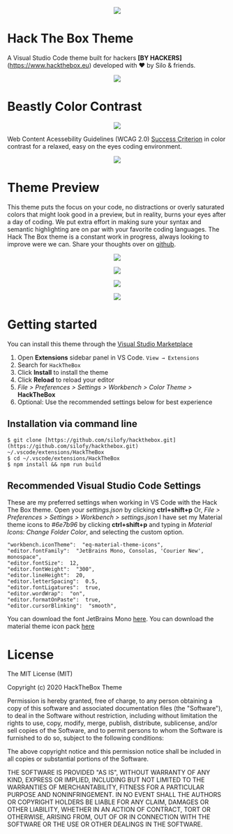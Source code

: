 <p align="center">
  <img src="https://raw.githubusercontent.com/silofy/hackthebox/master/static/hero.png">
</p>

# Hack The Box Theme

A Visual Studio Code theme built for hackers **[BY HACKERS]**(https://www.hackthebox.eu) developed with ❤️ by Silo & friends.

<p align="center">
  <img src="https://raw.githubusercontent.com/silofy/hackthebox/master/static/cards.png">
</p>

# Beastly Color Contrast

<p align="center">
  <img src="https://raw.githubusercontent.com/silofy/hackthebox/master/static/themecolors.png">
</p>

Web Content Acessebility Guidelines (WCAG 2.0) [Success Criterion](https://contrastchecker.com/?swatch_session=1584823965642) in color contrast for a relaxed, easy on the eyes coding environment.

<p align="center">
  <img src="https://raw.githubusercontent.com/silofy/hackthebox/master/static/wcag.png">
</p>


# Theme Preview

This theme puts the focus on your code, no distractions or overly saturated colors that might look good in a preview, but in reality, burns your eyes after a day of coding. We put extra effort in making sure your syntax and semantic highlighting are on par with your favorite coding languages. The Hack The Box theme is a constant work in progress, always looking to improve were we can. Share your thoughts over on [github](https://github.com/silofy/hackthebox/issues).

<p align="center">
  <img src="https://raw.githubusercontent.com/silofy/hackthebox/master/static/theme-perspective-1.png">
</p>

<p align="center">
  <img src="https://raw.githubusercontent.com/silofy/hackthebox/master/static/htb-theme1.png">
</p>

<p align="center">
  <img src="https://raw.githubusercontent.com/silofy/hackthebox/master/static/htb-theme2.png">
</p>

<p align="center">
  <img src="https://raw.githubusercontent.com/silofy/hackthebox/master/static/htb-theme3.png">
</p>

# Getting started

You can install this theme through the [Visual Studio Marketplace](https://marketplace.visualstudio.com/items?itemName=silofy.hackthebox)

1.  Open **Extensions** sidebar panel in VS Code. `View → Extensions`
2.  Search for `HackTheBox`
3.  Click **Install** to install the theme
4.  Click **Reload** to reload your editor
5.  *File > Preferences > Settings > Workbench > Color Theme >* **HackTheBox**
6.  Optional: Use the recommended settings below for best experience

## Installation via command line

    $ git clone [https://github.com/silofy/hackthebox.git](https://github.com/silofy/hackthebox.git) ~/.vscode/extensions/HackTheBox  
    $ cd ~/.vscode/extensions/HackTheBox  
    $ npm install && npm run build

## Recommended Visual Studio Code Settings

These are my preferred settings when working in VS Code with the Hack The Box theme. Open your *settings.json* by clicking **ctrl+shift+p** Or, *File > Preferences > Settings > Workbench > settings.json*
I have set my Material theme icons to *#6e7b96* by clicking **ctrl+shift+p** and typing in *Material Icons: Change Folder Color*, and selecting the custom option.

    "workbench.iconTheme":  "eq-material-theme-icons",
    "editor.fontFamily":  "JetBrains Mono, Consolas, 'Courier New', monospace",
    "editor.fontSize":  12,
    "editor.fontWeight":  "300",
    "editor.lineHeight":  20,
    "editor.letterSpacing":  0.5,
    "editor.fontLigatures":  true,
    "editor.wordWrap":  "on",
    "editor.formatOnPaste":  true,
    "editor.cursorBlinking":  "smooth",

You can download the font JetBrains Mono [here](https://github.com/JetBrains/JetBrainsMono).
You can download the material theme icon pack [here](https://marketplace.visualstudio.com/items?itemName=PKief.material-icon-theme)

# License

The MIT License (MIT)

Copyright (c) 2020 HackTheBox Theme

Permission is hereby granted, free of charge, to any person obtaining a copy of this software and associated documentation files (the "Software"), to deal in the Software without restriction, including without limitation the rights to use, copy, modify, merge, publish, distribute, sublicense, and/or sell copies of the Software, and to permit persons to whom the Software is furnished to do so, subject to the following conditions:

The above copyright notice and this permission notice shall be included in all copies or substantial portions of the Software.

THE SOFTWARE IS PROVIDED "AS IS", WITHOUT WARRANTY OF ANY KIND, EXPRESS OR IMPLIED, INCLUDING BUT NOT LIMITED TO THE WARRANTIES OF MERCHANTABILITY, FITNESS FOR A PARTICULAR PURPOSE AND NONINFRINGEMENT. IN NO EVENT SHALL THE AUTHORS OR COPYRIGHT HOLDERS BE LIABLE FOR ANY CLAIM, DAMAGES OR OTHER LIABILITY, WHETHER IN AN ACTION OF CONTRACT, TORT OR OTHERWISE, ARISING FROM, OUT OF OR IN CONNECTION WITH THE SOFTWARE OR THE USE OR OTHER DEALINGS IN THE SOFTWARE.
